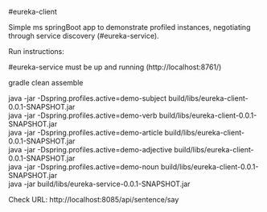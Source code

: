 #eureka-client

Simple ms springBoot app to demonstrate profiled instances, negotiating through service discovery (#eureka-service).


Run instructions:

#eureka-service must be up and running (http://localhost:8761/)

gradle clean assemble

java -jar -Dspring.profiles.active=demo-subject build/libs/eureka-client-0.0.1-SNAPSHOT.jar  
java -jar -Dspring.profiles.active=demo-verb build/libs/eureka-client-0.0.1-SNAPSHOT.jar  
java -jar -Dspring.profiles.active=demo-article build/libs/eureka-client-0.0.1-SNAPSHOT.jar  
java -jar -Dspring.profiles.active=demo-adjective build/libs/eureka-client-0.0.1-SNAPSHOT.jar  
java -jar -Dspring.profiles.active=demo-noun build/libs/eureka-client-0.0.1-SNAPSHOT.jar  
java -jar build/libs/eureka-service-0.0.1-SNAPSHOT.jar  

Check URL: http://localhost:8085/api/sentence/say


